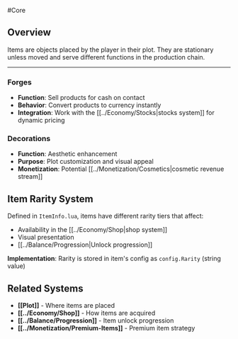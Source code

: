 #Core 
## Overview

Items are objects placed by the player in their plot. They are stationary unless moved and serve different functions in the production chain.

---


### Forges
- **Function**: Sell products for cash on contact
- **Behavior**: Convert products to currency instantly
- **Integration**: Work with the [[../Economy/Stocks|stocks system]] for dynamic pricing

### Decorations
- **Function**: Aesthetic enhancement
- **Purpose**: Plot customization and visual appeal
- **Monetization**: Potential [[../Monetization/Cosmetics|cosmetic revenue stream]]

## Item Rarity System

Defined in `ItemInfo.lua`, items have different rarity tiers that affect:
- Availability in the [[../Economy/Shop|shop system]]
- Visual presentation
- [[../Balance/Progression|Unlock progression]]

**Implementation**: Rarity is stored in item's config as `config.Rarity` (string value)

## Related Systems

- **[[Plot]]** - Where items are placed
- **[[../Economy/Shop]]** - How items are acquired  
- **[[../Balance/Progression]]** - Item unlock progression
- **[[../Monetization/Premium-Items]]** - Premium item strategy